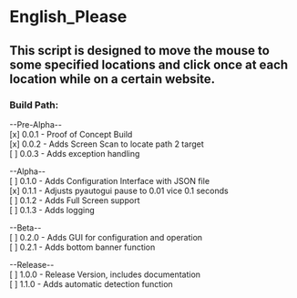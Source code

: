 # English_Please  

## This script is designed to move the mouse to some specified locations and click once at each location while on a certain website.  

### Build Path:  
  
--Pre-Alpha--  
[x] 0.0.1 - Proof of Concept Build  
[x] 0.0.2 - Adds Screen Scan to locate path 2 target  
[ ] 0.0.3 - Adds exception handling  
  
--Alpha--  
[ ] 0.1.0 - Adds Configuration Interface with JSON file  
[x] 0.1.1 - Adjusts pyautogui pause to 0.01 vice 0.1 seconds  
[ ] 0.1.2 - Adds Full Screen support  
[ ] 0.1.3 - Adds logging  
  
--Beta--  
[ ] 0.2.0 - Adds GUI for configuration and operation  
[ ] 0.2.1 - Adds bottom banner function  
  
--Release--  
[ ] 1.0.0 - Release Version, includes documentation  
[ ] 1.1.0 - Adds automatic detection function  
